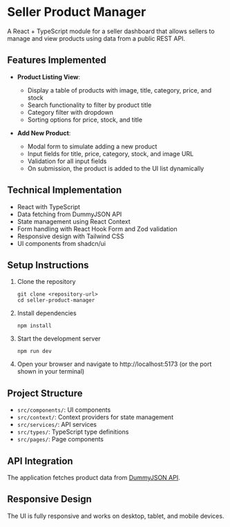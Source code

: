
# Seller Product Manager

A React + TypeScript module for a seller dashboard that allows sellers to manage and view products using data from a public REST API.

## Features Implemented

- **Product Listing View**:
  - Display a table of products with image, title, category, price, and stock
  - Search functionality to filter by product title
  - Category filter with dropdown
  - Sorting options for price, stock, and title
  
- **Add New Product**:
  - Modal form to simulate adding a new product
  - Input fields for title, price, category, stock, and image URL
  - Validation for all input fields
  - On submission, the product is added to the UI list dynamically

## Technical Implementation

- React with TypeScript
- Data fetching from DummyJSON API
- State management using React Context
- Form handling with React Hook Form and Zod validation
- Responsive design with Tailwind CSS
- UI components from shadcn/ui

## Setup Instructions

1. Clone the repository
   ```
   git clone <repository-url>
   cd seller-product-manager
   ```

2. Install dependencies
   ```
   npm install
   ```

3. Start the development server
   ```
   npm run dev
   ```

4. Open your browser and navigate to http://localhost:5173 (or the port shown in your terminal)

## Project Structure

- `src/components/`: UI components
- `src/context/`: Context providers for state management
- `src/services/`: API services
- `src/types/`: TypeScript type definitions
- `src/pages/`: Page components

## API Integration

The application fetches product data from [DummyJSON API](https://dummyjson.com/products).

## Responsive Design

The UI is fully responsive and works on desktop, tablet, and mobile devices.
